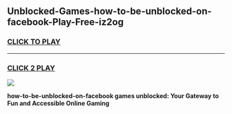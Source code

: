 
## Unblocked-Games-how-to-be-unblocked-on-facebook-Play-Free-iz2og
<h3>
<a href="https://premium76.site?title=how-to-be-unblocked-on-facebook&ref=10A">CLICK TO PLAY</a></h3>
<hr>

<h3>
<a href="https://premium76.site?title=how-to-be-unblocked-on-facebook&ref=10A">CLICK 2 PLAY</a>
  
</h3>

<a href="https://premium76.site?title=how-to-be-unblocked-on-facebook&ref=10A"><img src="https://clearcache.store/games.png"></a>


**how-to-be-unblocked-on-facebook games unblocked: Your Gateway to Fun and Accessible Online Gaming**
